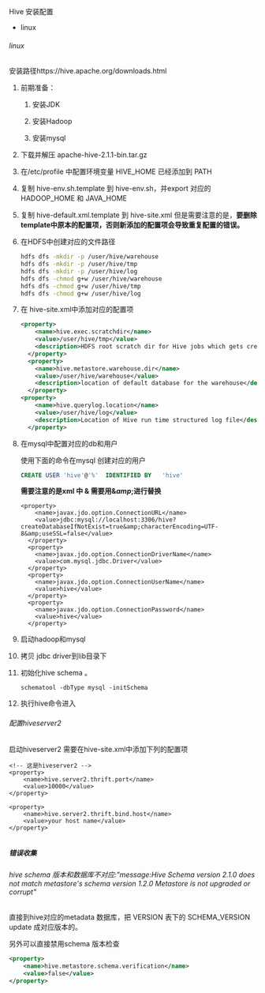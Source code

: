 Hive 安装配置

- linux

###### linux

安装路径https://hive.apache.org/downloads.html

1. 前期准备：
   
   1. 安装JDK
   
   2. 安装Hadoop
   
   3. 安装mysql

2. 下载并解压 apache-hive-2.1.1-bin.tar.gz

3. 在/etc/profile 中配置环境变量 HIVE_HOME 已经添加到 PATH

4. 复制 hive-env.sh.template 到 hive-env.sh，并export 对应的HADOOP_HOME 和 JAVA_HOME

5. 复制 hive-default.xml.template 到 hive-site.xml 但是需要注意的是，**要删除template中原本的配置项，否则新添加的配置项会导致重复配置的错误。**

6. 在HDFS中创建对应的文件路径
   
   ```bash
   hdfs dfs -mkdir -p /user/hive/warehouse
   hdfs dfs -mkdir -p /user/hive/tmp
   hdfs dfs -mkdir -p /user/hive/log
   hdfs dfs -chmod g+w /user/hive/warehouse
   hdfs dfs -chmod g+w /user/hive/tmp
   hdfs dfs -chmod g+w /user/hive/log
   ```

7. 在 hive-site.xml中添加对应的配置项
   
   ```xml
   <property>
       <name>hive.exec.scratchdir</name>
       <value>/user/hive/tmp</value>
       <description>HDFS root scratch dir for Hive jobs which gets created with write all (733) permission. For each connecting user, an HDFS scratch dir: ${hive.exec.scratchdir}/&lt;username&gt; is created, with ${hive.scratch.dir.permission}.</description>
     </property>
     <property>
       <name>hive.metastore.warehouse.dir</name>
       <value>/user/hive/warehouse</value>
       <description>location of default database for the warehouse</description>
     </property>
   <property>
       <name>hive.querylog.location</name>
       <value>/user/hive/log</value>
       <description>Location of Hive run time structured log file</description>
     </property>
   ```

8. 在mysql中配置对应的db和用户
   
   使用下面的命令在mysql 创建对应的用户
   
   ```sql
   CREATE USER 'hive'@'%'  IDENTIFIED BY   'hive'
   ```
   
   **需要注意的是xml 中 & 需要用$\&amp;$进行替换**
   
   ```<property>xml
   <property>
       <name>javax.jdo.option.ConnectionURL</name>
       <value>jdbc:mysql://localhost:3306/hive?createDatabaseIfNotExist=true&amp;characterEncoding=UTF-8&amp;useSSL=false</value>
     </property>
     <property>
       <name>javax.jdo.option.ConnectionDriverName</name>
       <value>com.mysql.jdbc.Driver</value>
     </property>
     <property>
       <name>javax.jdo.option.ConnectionUserName</name>
       <value>hive</value>
     </property>
     <property>
       <name>javax.jdo.option.ConnectionPassword</name>
       <value>hive</value>
     </property>
   ```

9. 启动hadoop和mysql

10. 拷贝 jdbc driver到lib目录下

11. 初始化hive schema 。
    
    ```
    schematool -dbType mysql -initSchema
    ```

12. 执行hive命令进入

###### 配置hiveserver2

启动hiveserver2 需要在hive-site.xml中添加下列的配置项

```<!-- 这是hiveserver2 -->xml
<!-- 这是hiveserver2 -->
<property>
    <name>hive.server2.thrift.port</name>
    <value>10000</value>
</property>

<property>
    <name>hive.server2.thrift.bind.host</name>
    <value>your host name</value>
</property>


```





##### 错误收集

###### hive schema 版本和数据库不对应:"message:Hive Schema version 2.1.0 does not match metastore's schema version 1.2.0 Metastore is not upgraded or corrupt"

直接到hive对应的metadata 数据库，把 VERSION 表下的 SCHEMA_VERSION update 成对应版本的。

另外可以直接禁用schema 版本检查

```xml
<property>
    <name>hive.metastore.schema.verification</name>
    <value>false</value>
</property>
```




